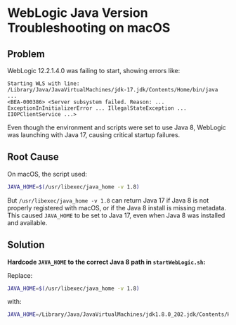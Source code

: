 # WebLogic Java Version Troubleshooting on macOS

## Problem

WebLogic 12.2.1.4.0 was failing to start, showing errors like:

```
Starting WLS with line:
/Library/Java/JavaVirtualMachines/jdk-17.jdk/Contents/Home/bin/java ...
<BEA-000386> <Server subsystem failed. Reason: ... ExceptionInInitializerError ... IllegalStateException ... IIOPClientService ...>
```

Even though the environment and scripts were set to use Java 8, WebLogic was launching with Java 17, causing critical startup failures.

## Root Cause

On macOS, the script used:

```sh
JAVA_HOME=$(/usr/libexec/java_home -v 1.8)
```

But `/usr/libexec/java_home -v 1.8` can return Java 17 if Java 8 is not properly registered with macOS, or if the Java 8 install is missing metadata. This caused `JAVA_HOME` to be set to Java 17, even when Java 8 was installed and available.

## Solution

**Hardcode `JAVA_HOME` to the correct Java 8 path in `startWebLogic.sh`:**

Replace:
```sh
JAVA_HOME=$(/usr/libexec/java_home -v 1.8)
```
with:
```sh
JAVA_HOME=/Library/Java/JavaVirtualMachines/jdk1.8.0_202.jdk/Contents/Home
```

